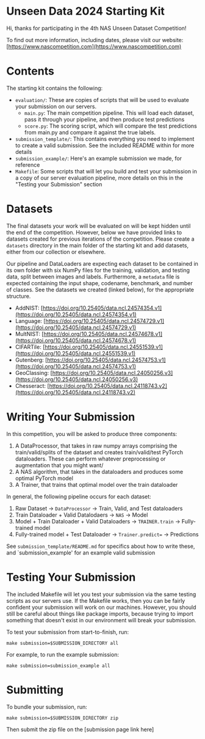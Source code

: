 # Unseen Data 2024 Starting Kit
Hi, thanks for participating in the 4th NAS Unseen Dataset Competition!

To find out more information, including dates, please visit our website: [https://www.nascompetition.com](https://www.nascompetition.com)

# Contents
The starting kit contains the following:
* `evaluation/`: These are copies of scripts that will be used to evaluate your submission on our servers.
  * `main.py`: The main competition pipeline. This will load each dataset, pass it through your pipeline, and then produce test predictions
  * `score.py`: The scoring script, which will compare the test predictions from main.py and compare it against the true labels. 
* `submission_template/`: This contains everything you need to implement to create a valid submission. See the included README within for more details
* `submission_example/`: Here's an example submission we made, for reference
* `Makefile`: Some scripts that will let you build and test your submission in a copy of our server evaluation pipeline, more details on this in the "Testing your Submission" section

# Datasets
The final datasets your work will be evaluated on will be kept hidden until the end of the competition. However, below we have provided links to datasets created for previous iterations of the competition. Please create a `datasets` directory in the main folder of the starting kit and add datasets, either from our collection or elsewhere.

Our pipeline and DataLoaders are expecting each dataset to be contained in its own folder with six NumPy files for the training, validation, and testing data, split between images and labels. Furthermore, a `metadata` file is expected containing the input shape, codename, benchmark, and number of classes. See the datasets we created (linked below), for the appropriate structure.

- AddNIST: [https://doi.org/10.25405/data.ncl.24574354.v1](https://doi.org/10.25405/data.ncl.24574354.v1)
- Language: [https://doi.org/10.25405/data.ncl.24574729.v1](https://doi.org/10.25405/data.ncl.24574729.v1)
- MultNIST: [https://doi.org/10.25405/data.ncl.24574678.v1](https://doi.org/10.25405/data.ncl.24574678.v1)
- CIFARTile: [https://doi.org/10.25405/data.ncl.24551539.v1](https://doi.org/10.25405/data.ncl.24551539.v1)
- Gutenberg: [https://doi.org/10.25405/data.ncl.24574753.v1](https://doi.org/10.25405/data.ncl.24574753.v1)
- GeoClassing: [https://doi.org/10.25405/data.ncl.24050256.v3](https://doi.org/10.25405/data.ncl.24050256.v3)
- Chesseract: [https://doi.org/10.25405/data.ncl.24118743.v2](https://doi.org/10.25405/data.ncl.24118743.v2)

# Writing Your Submission
In this competition, you will be asked to produce three components:
1. A DataProcessor, that takes in raw numpy arrays comprising the train/valid/splits of the dataset and creates train/valid/test PyTorch dataloaders. These can perform whatever preprocessing or augmentation that you might want/
2. A NAS algorithm, that takes in the dataloaders and produces some optimal PyTorch model
3. A Trainer, that trains that optimal model over the train dataloader

 In general, the following pipeline occurs for each dataset:
 1. Raw Dataset -> `DataProcessor` -> Train, Valid, and Test dataloaders
 2. Train Dataloader + Valid Datalodaers -> `NAS` -> Model
 3. Model + Train Dataloader + Valid Dataloaders -> `TRAINER.train` -> Fully-trained model
 4. Fully-trained model + Test Dataloader -> `Trainer.predict=` -> Predictions
 
 See `submission_template/README.md` for specifics about how to write these, and `submission_example' for an example valid submission

# Testing Your Submission
The included Makefile will let you test your submission via the same testing scripts as our servers use. If the Makefile works, then you can be fairly confident your submission will work on our machines. However, you should still be
careful about things like package imports, because trying to import something that doesn't exist in our environment will break your submission.

To test your submission from start-to-finish, run:

`make submission=$SUBMISSION_DIRECTORY all`


For example, to run the example submission:

`make submission=submission_example all`
    

# Submitting
To bundle your submission, run:

`make submission=$SUBMISSION_DIRECTORY zip`

Then submit the zip file on the [submission page link here]
